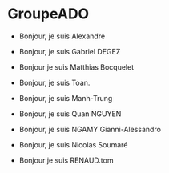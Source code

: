# GroupeADO

- Bonjour, je suis Alexandre

- Bonjour, je suis Gabriel DEGEZ

- Bonjour je suis Matthias Bocquelet

- Bonjour, je suis Toan.

- Bonjour, je suis Manh-Trung 

- Bonjour, je suis Quan NGUYEN

- Bonjour, je suis NGAMY Gianni-Alessandro

- Bonjour, je suis Nicolas Soumaré

- Bonjour je suis RENAUD.tom

